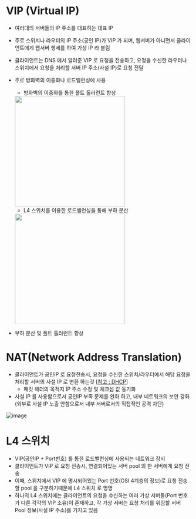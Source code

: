 # VIP (Virtual IP)
* 여러대의 서버들의 IP 주소를 대표하는 대표 IP
* 주로 스위치나 라우터의 IP 주소(공인 IP)가 VIP 가 되며, 웹서버가 아니면서 클라이언트에게 웹서버 행세를 하여 가상 IP 라 불림
* 클라이언트는 DNS 에서 알려준 VIP 로 요청을 전송하고, 요청을 수신한 라우터나 스위치에서 요청을 처리할 서버 IP 주소(사설 IP)로 요청 전달
* 주로 방화벽의 이중화나 로드밸런싱에 사용
	* 방화벽의 이중화를 통한 폴트 톨러런트 향상
	
	<img src="https://user-images.githubusercontent.com/48702893/110963541-86363f80-8395-11eb-8425-cc1b3306c731.png" width="300" height="300">
	
	* L4 스위치를 이용한 로드밸런싱을 통해 부하 분산
	
	<img src="https://user-images.githubusercontent.com/48702893/110963594-99e1a600-8395-11eb-8d0f-5e457d55107c.png" width="300" height="300">
	 
* 부하 분산 및 폴트 톨러런트 향상


# NAT(Network Address Translation)
* 클라이언트가 공인IP 로 요청전송시, 요청을 수신한 스위치/라우터에서 해당 요청을 처리할 서버의 사설 IP 로 변환 하는것 [[참고 : DHCP]](https://github.com/JisooOh94/study/blob/master/%EB%84%A4%ED%8A%B8%EC%9B%8C%ED%81%AC/2.%20TCP%20IP.md#dhcp)
	* 패킷 헤더의 목적지 IP 주소 수정 및 체크섬 값 동기화
* 사설 IP 를 사용함으로서 공인IP 부족 문제를 완화 하고, 내부 네트워크의 보안 강화(외부로 사설 IP 노출 안함으로서 내부 서버로서의 직접적인 공격 차단)

![image](https://user-images.githubusercontent.com/48702893/111074357-eb209f80-8525-11eb-814e-5cec0467f499.png)

# L4 스위치
* VIP(공인IP + Port번호) 를 통한 로드밸런싱에 사용되는 네트워크 장비
* 클라이언트가 VIP 로 요청 전송시, 연결되어있는 서버 pool 의 한 서버에게 요청 전송
* 이때, 스위치에서 VIP 에 명시되어있는 Port 번호(OSI 4계층의 정보)로 요청 전송할 pool 을 구분하기때문에 L4 스위치 로 명명
* 하나의 L4 스위치에는 클라이언트의 요청을 수신하는 여러 가상 서버들(Port 번호가 다른 각각의 VIP 소유)이 존재하고, 각 가상 서버는 요청 처리를 위임할 서버 Pool 정보(사설 IP 주소)를 가지고 있음